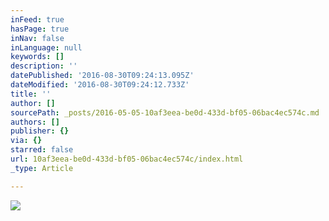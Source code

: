 ```yaml
---
inFeed: true
hasPage: true
inNav: false
inLanguage: null
keywords: []
description: ''
datePublished: '2016-08-30T09:24:13.095Z'
dateModified: '2016-08-30T09:24:12.733Z'
title: ''
author: []
sourcePath: _posts/2016-05-05-10af3eea-be0d-433d-bf05-06bac4ec574c.md
authors: []
publisher: {}
via: {}
starred: false
url: 10af3eea-be0d-433d-bf05-06bac4ec574c/index.html
_type: Article

---
```

![](https://the-grid-user-content.s3-us-west-2.amazonaws.com/6cca65e7-bdfb-44e0-ba6c-a0db30d4b078.jpg)